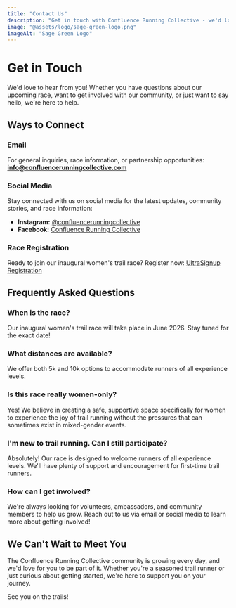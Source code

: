 ```yaml
---
title: "Contact Us"
description: "Get in touch with Confluence Running Collective - we'd love to hear from you!"
image: "@assets/logo/sage-green-logo.png"
imageAlt: "Sage Green Logo"
---
```


# Get in Touch

We'd love to hear from you! Whether you have questions about our upcoming race, want to get involved with our community, or just want to say hello, we're here to help.

## Ways to Connect

### Email
For general inquiries, race information, or partnership opportunities:
**info@confluencerunningcollective.com**

### Social Media
Stay connected with us on social media for the latest updates, community stories, and race information:

- **Instagram:** [@confluencerunningcollective](https://www.instagram.com/confluencerunningcollective)
- **Facebook:** [Confluence Running Collective](https://www.facebook.com/profile.php?id=61577578087954)

### Race Registration
Ready to join our inaugural women's trail race? Register now:
[UltraSignup Registration](https://ultrasignup.com/register.aspx?did=119763)

## Frequently Asked Questions

### When is the race?
Our inaugural women's trail race will take place in June 2026. Stay tuned for the exact date!

### What distances are available?
We offer both 5k and 10k options to accommodate runners of all experience levels.

### Is this race really women-only?
Yes! We believe in creating a safe, supportive space specifically for women to experience the joy of trail running without the pressures that can sometimes exist in mixed-gender events.

### I'm new to trail running. Can I still participate?
Absolutely! Our race is designed to welcome runners of all experience levels. We'll have plenty of support and encouragement for first-time trail runners.

### How can I get involved?
We're always looking for volunteers, ambassadors, and community members to help us grow. Reach out to us via email or social media to learn more about getting involved!

## We Can't Wait to Meet You

The Confluence Running Collective community is growing every day, and we'd love for you to be part of it. Whether you're a seasoned trail runner or just curious about getting started, we're here to support you on your journey.

See you on the trails! 